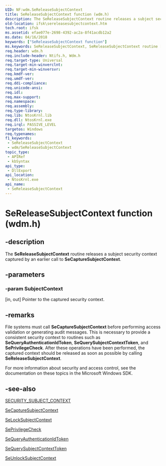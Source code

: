 ```yaml
---
UID: NF:wdm.SeReleaseSubjectContext
title: SeReleaseSubjectContext function (wdm.h)
description: The SeReleaseSubjectContext routine releases a subject security context captured by an earlier call to SeCaptureSubjectContext.
old-location: ifsk\sereleasesubjectcontext.htm
tech.root: ifsk
ms.assetid: efae077e-2698-4392-ac2a-8f41acdb12a2
ms.date: 04/16/2018
keywords: ["SeReleaseSubjectContext function"]
ms.keywords: SeReleaseSubjectContext, SeReleaseSubjectContext routine [Installable File System Drivers], ifsk.sereleasesubjectcontext, ntifs/SeReleaseSubjectContext, seref_f46fe5d3-13d1-4907-85b4-47eb78116fe0.xml
req.header: wdm.h
req.include-header: Ntifs.h, Wdm.h
req.target-type: Universal
req.target-min-winverclnt: 
req.target-min-winversvr: 
req.kmdf-ver: 
req.umdf-ver: 
req.ddi-compliance: 
req.unicode-ansi: 
req.idl: 
req.max-support: 
req.namespace: 
req.assembly: 
req.type-library: 
req.lib: NtosKrnl.lib
req.dll: NtosKrnl.exe
req.irql: PASSIVE_LEVEL
targetos: Windows
req.typenames: 
f1_keywords:
 - SeReleaseSubjectContext
 - wdm/SeReleaseSubjectContext
topic_type:
 - APIRef
 - kbSyntax
api_type:
 - DllExport
api_location:
 - NtosKrnl.exe
api_name:
 - SeReleaseSubjectContext
---
```


# SeReleaseSubjectContext function (wdm.h)


## -description

The <b>SeReleaseSubjectContext</b> routine releases a subject security context captured by an earlier call to <b>SeCaptureSubjectContext</b>.

## -parameters

### -param SubjectContext 

[in, out]
Pointer to the captured security context.

## -remarks

File systems must call <b>SeCaptureSubjectContext</b> before performing access validation or generating audit messages. This is necessary to provide a consistent security context to routines such as <b>SeQueryAuthenticationIdToken</b>, <b>SeQuerySubjectContextToken</b>, and <b>SePrivilegeCheck</b>. After these operations have been performed, the captured context should be released as soon as possible by calling <b>SeReleaseSubjectContext</b>.

For more information about security and access control, see the documentation on these topics in the Microsoft Windows SDK.

## -see-also

<a href="/windows-hardware/drivers/kernel/eprocess">SECURITY_SUBJECT_CONTEXT</a>



<a href="/windows-hardware/drivers/ddi/ntifs/nf-ntifs-secapturesubjectcontext">SeCaptureSubjectContext</a>



<a href="/windows-hardware/drivers/ddi/ntifs/nf-ntifs-selocksubjectcontext">SeLockSubjectContext</a>



<a href="/windows-hardware/drivers/ddi/ntifs/nf-ntifs-seprivilegecheck">SePrivilegeCheck</a>



<a href="/windows-hardware/drivers/ddi/ntifs/nf-ntifs-sequeryauthenticationidtoken">SeQueryAuthenticationIdToken</a>



<a href="/windows-hardware/drivers/ddi/ntifs/nf-ntifs-sequerysubjectcontexttoken">SeQuerySubjectContextToken</a>



<a href="/windows-hardware/drivers/ddi/ntifs/nf-ntifs-seunlocksubjectcontext">SeUnlockSubjectContext</a>